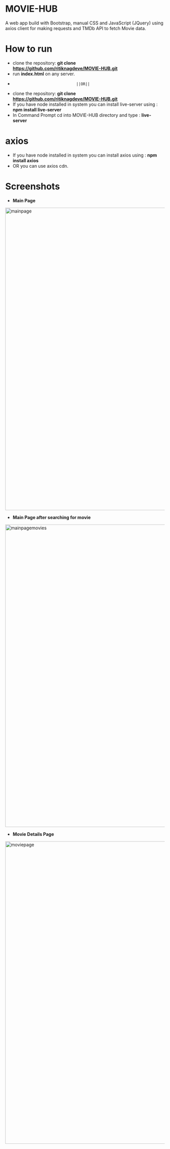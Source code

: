 # MOVIE-HUB
A web app build with Bootstrap, manual CSS and JavaScript (JQuery) using axios client for making requests and TMDb API to fetch Movie data.
# How to run
+ clone the repository: **git clone https://github.com/ritiknagdeve/MOVIE-HUB.git**
+ run **index.html** on any server.
+                                 ||OR||
+ clone the repository: **git clone https://github.com/ritiknagdeve/MOVIE-HUB.git**
+ If you have node installed in system you can install live-server  using : **npm install live-server**
+ In Command Prompt cd into MOVIE-HUB directory and type : **live-server**
# axios
+ If you have node installed in system you can install axios  using : **npm install axios**
+ OR you can use axios cdn.
# Screenshots
+ **Main Page**
<img width="952" alt="mainpage" src="https://user-images.githubusercontent.com/67960782/87724173-9a12ad00-c7d8-11ea-8e03-4a7b5fc75caf.PNG">

+ **Main Page after searching for movie** 
<img width="952" alt="mainpagemovies" src="https://user-images.githubusercontent.com/67960782/87724181-9ed76100-c7d8-11ea-8f3e-ff36f7e1d5a3.PNG">

+ **Movie Details Page**
<img width="952" alt="moviepage" src="https://user-images.githubusercontent.com/67960782/87724200-a565d880-c7d8-11ea-9381-1e268bfef246.PNG">
